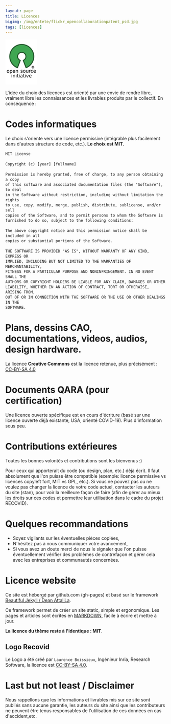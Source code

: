 ```yaml
---
layout: page
title: Licences
bigimg: /img/entete/flickr_opencollaborationpatent_psd.jpg
tags: [licences]
---
```


![](img/opensource.png)

L'idée du choix des licences est orienté par une envie de rendre libre, vraiment libre les connaissances et les livrables produits par le collectif. En conséquence :

# Codes informatiques
Le choix s'oriente vers une licence permissive (intégrable plus facilement dans d'autres structure de code, etc.). **Le choix est MIT.**  

~~~
MIT License

Copyright (c) [year] [fullname]

Permission is hereby granted, free of charge, to any person obtaining a copy
of this software and associated documentation files (the "Software"), to deal
in the Software without restriction, including without limitation the rights
to use, copy, modify, merge, publish, distribute, sublicense, and/or sell
copies of the Software, and to permit persons to whom the Software is
furnished to do so, subject to the following conditions:

The above copyright notice and this permission notice shall be included in all
copies or substantial portions of the Software.

THE SOFTWARE IS PROVIDED "AS IS", WITHOUT WARRANTY OF ANY KIND, EXPRESS OR
IMPLIED, INCLUDING BUT NOT LIMITED TO THE WARRANTIES OF MERCHANTABILITY,
FITNESS FOR A PARTICULAR PURPOSE AND NONINFRINGEMENT. IN NO EVENT SHALL THE
AUTHORS OR COPYRIGHT HOLDERS BE LIABLE FOR ANY CLAIM, DAMAGES OR OTHER
LIABILITY, WHETHER IN AN ACTION OF CONTRACT, TORT OR OTHERWISE, ARISING FROM,
OUT OF OR IN CONNECTION WITH THE SOFTWARE OR THE USE OR OTHER DEALINGS IN THE
SOFTWARE.
~~~

# Plans, dessins CAO, documentations, videos, audios, design hardware.
La licence **Creative Commons** est la licence retenue, plus précisément : [CC-BY-SA 4.0](https://creativecommons.org/licenses/by-sa/4.0/deed.fr)

# Documents QARA (pour certification)
Une licence ouverte spécifique est en cours d'écriture (basé sur une licence ouverte dèjà existante, USA, orienté COVID-19). Plus d'information sous peu.

# Contributions extérieures
Toutes les bonnes volontés et contributions sont les bienvenus :)

Pour ceux qui apporterait du code (ou design, plan, etc.) dèjà écrit. Il faut absolument que l'on puisse être compatible (exemple: licence permissive vs licences copyleft fort, MIT vs GPL, etc.). Si vous ne pouvez pas ou ne voulez pas changer la licence de votre code actuel, contacter les auteurs du site (stan), pour voir la meilleure façon de faire (afin de gérer au mieux les droits sur ces codes et permettre leur utilisation dans le cadre du projet RECOVID).

# Quelques recommandations

* Soyez vigilants sur les éventuelles pièces copiées,
* N'hésitez pas à nous communiquer votre avancement,
* Si vous avez un doute merci de nous le signaler que l'on puisse éventuellement vérifier des problèmes de contrefaçon et gérer cela avec les entreprises et communautés concernées.

# Licence website
Ce site est hébergé par github.com (gh-pages) et basé sur le framework [Beautiful Jekyll / Dean AttaliLa](https://github.com/daattali/beautiful-jekyll#readme).

Ce framework permet de créer un site static, simple et ergonomique. Les pages et articles sont écrites en [MARKDOWN](https://markdowntutorial.com/), facile à écrire et mettre à jour.

**La licence du thème reste à l'identique : MIT**.

## Logo Recovid

Le Logo a été créé par ``Laurence Boissieux``, Ingénieur Inria, Research Software, la licence est [CC-BY-SA 4.0](https://creativecommons.org/licenses/by-sa/4.0/deed.fr).

# Last but not least / Disclaimer

Nous rappellons que les informations et livrables mis sur ce site sont publiés sans aucune garantie, les auteurs du site ainsi que les contributeurs ne peuvent être tenus responsables de l'utilisation de ces données en cas d'accident,etc.
